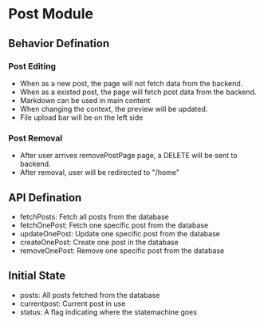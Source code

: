 # Post Module

## Behavior Defination

### Post Editing

-   When as a new post, the page will not fetch data from the backend.
-   When as a existed post, the page will fetch post data from the backend.
-   Markdown can be used in main content
-   When changing the context, the preview will be updated.
-   File upload bar will be on the left side

### Post Removal

-   After user arrives removePostPage page, a DELETE will be sent to backend.
-   After removal, user will be redirected to "/home"

## API Defination

-   fetchPosts: Fetch all posts from the database
-   fetchOnePost: Fetch one specific post from the database
-   updateOnePost: Update one specific post from the database
-   createOnePost: Create one post in the database
-   removeOnePost: Remove one specific post from the database

## Initial State

-   posts: All posts fetched from the database
-   currentpost: Current post in use
-   status: A flag indicating where the statemachine goes

